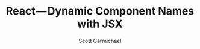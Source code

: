 ---
sections:
  - reactjs
link: 'https://medium.com/@Carmichaelize/dynamic-tag-names-in-react-and-jsx-17e366a684e9'
title: 'React — Dynamic Component Names with JSX'
author: 'Scott Carmichael'
publishedAt: 2017-06-11T00:00:00.000Z
type:
  - article
topics:
  - jsx
suggestedBy:
  - andreamangano
createdAt: 2018-03-20T22:06:23.684Z
reference: aHR0cHM6Ly9tZWRpdW0uY29tL0BDYXJtaWNoYWVsaXplL2R5bmFtaWMtdGFnLW5hbWVzLWluLXJlYWN0LWFuZC1qc3gtMTdlMzY2YTY4NGU5
slug: react-dynamic-component-names-with-jsx-by-scott-carmichael
---